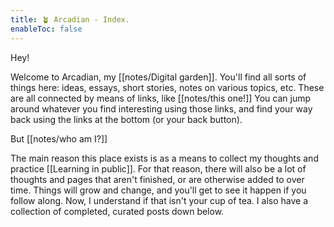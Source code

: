 ```yaml
---
title: 🪴 Arcadian - Index.
enableToc: false
---
```


Hey!

Welcome to Arcadian, my [[notes/Digital garden]]. 
You'll find all sorts of things here: ideas, essays, short stories, notes on various topics, etc. These are all connected by means of links, like [[notes/this one!]] You can jump around whatever you find interesting using those links, and find your way back using the links at the bottom (or your back button). 

But [[notes/who am I?]]

The main reason this place exists is as a means to collect my thoughts and practice [[Learning in public]]. For that reason, there will also be a lot of thoughts and pages that aren't finished, or are otherwise added to over time. Things will grow and change, and you'll get to see it happen if you follow along. 
Now, I understand if that isn't your cup of tea. I also have a collection of completed, curated posts down below.


